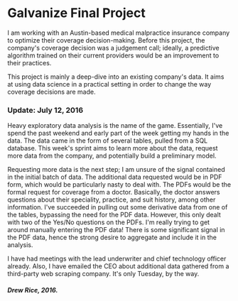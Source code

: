 # Galvanize Final Project

I am working with an Austin-based medical malpractice insurance company to optimize their coverage decision-making. Before this project, the company's coverage decision was a judgement call; ideally, a predictive algorithm trained on their current providers would be an improvement to their practices.

This project is mainly a deep-dive into an existing company's data. It aims at using data science in a practical setting in order to change the way coverage decisions are made.

### Update: July 12, 2016

Heavy exploratory data analysis is the name of the game. Essentially, I've spend the past weekend and early part of the week getting my hands in the data. The data came in the form of several tables, pulled from a SQL database. This week's sprint aims to learn more about the data, request more data from the company, and potentially build a preliminary model.

Requesting more data is the next step; I am unsure of the signal contained in the initial batch of data. The additional data requested would be in PDF form, which would be particularly nasty to deal with. The PDFs would be the formal request for coverage from a doctor. Basically, the doctor answers questions about their speciality, practice, and suit history, among other information. I've succeeded in pulling out some derivative data from one of the tables, bypassing the need for the PDF data. However, this only dealt with two of the Yes/No questions on the PDFs. I'm really trying to get around manually entering the PDF data! There is some significant signal in the PDF data, hence the strong desire to aggregate and include it in the analysis.

I have had meetings with the lead underwriter and chief technology officer already. Also, I have emailed the CEO about additional data gathered from a third-party web scraping company. It's only Tuesday, by the way.

##### Drew Rice, 2016.
